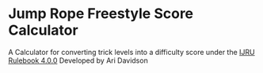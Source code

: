# Jump Rope Freestyle Score Calculator

A Calculator for converting trick levels into a difficulty score under the [IJRU Rulebook 4.0.0](https://rules.ijru.sport/technical-manual/calculations/freestyle/single-rope)
Developed by Ari Davidson
